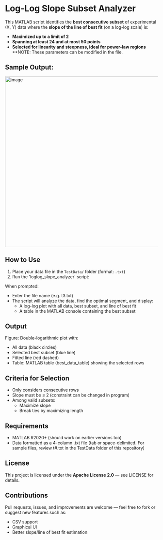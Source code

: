 # Log-Log Slope Subset Analyzer
This MATLAB script identifies the **best consecutive subset** of experimental (X, Y) data where the **slope of the line of best fit** (on a log-log scale) is:
- **Maximized up to a limit of 2**
- **Spanning at least 24 and at most 50 points**
- **Selected for linearity and steepness, ideal for power-law regions**
**NOTE: These parameters can be modified in the file.

## Sample Output:
<img width="876" height="561" alt="image" src="https://github.com/user-attachments/assets/78e64573-a2d5-466c-8af0-c128fd301c4c" />

## How to Use
1. Place your data file in the `TestData/` folder (format: `.txt`)
2. Run the 'loglog_slope_analyzer' script:
 
When prompted:
- Enter the file name (e.g. t3.txt)
- The script will analyze the data, find the optimal segment, and display:
   - A log-log plot with all data, best subset, and line of best fit
   - A table in the MATLAB console containing the best subset

## Output
Figure: Double-logarithmic plot with:
- All data (black circles)
- Selected best subset (blue line)
- Fitted line (red dashed)
- Table: MATLAB table (best_data_table) showing the selected rows

## Criteria for Selection
- Only considers consecutive rows
- Slope must be ≤ 2 (constraint can be changed in program)
- Among valid subsets:
   - Maximize slope
   - Break ties by maximizing length

## Requirements
- MATLAB R2020+ (should work on earlier versions too)
- Data formatted as a 4-column .txt file (tab or space-delimited. For sample files, review t#.txt in the TestData folder of this repository)

## License
This project is licensed under the **Apache License 2.0** — see LICENSE for details.

## Contributions
Pull requests, issues, and improvements are welcome — feel free to fork or suggest new features such as:
- CSV support
- Graphical UI
- Better slope/line of best fit estimation
